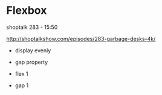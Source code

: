# Flexbox

shoptalk 283 - 15:50

<http://shoptalkshow.com/episodes/283-garbage-desks-4k/>

* display evenly
* gap property

* flex 1 
* gap 1
